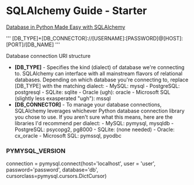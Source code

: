 


# SQLAlchemy Guide - Starter

[Database in Python Made Easy with SQLAlchemy](https://hackersandslackers.com/python-database-management-sqlalchemy/)





'''
[DB_TYPE]+[DB_CONNECTOR]://[USERNAME]:[PASSWORD]@[HOST]:[PORT]/[DB_NAME]
'''

Database connection URI structure

- **[DB_TYPE]** -  Specifies the kind (dialect) of database we're connecting to. SQLAlchemy can interface with all mainstream flavors of relational databases. Depending on which database you're connecting to, replace [DB_TYPE] with the matching dialect:
        - MySQL: mysql
        - PostgreSQL: postgresql
        - SQLite: sqlite
        - Oracle (ugh): oracle
        - Microsoft SQL (slightly less exasperated "ugh"): mssql
- **[DB_CONNECTOR]** - To manage your database connections, SQLAlchemy leverages whichever Python database connection library you chose to use. If you aren't sure what this means, here are the libraries I'd recommend per dialect:
        - MySQL: pymysql, mysqldb
        - PostgreSQL: psycopg2, pg8000
        - SQLite: (none needed)
        - Oracle: cx_oracle
        - Microsoft SQL: pymssql, pyodbc






### PYMYSQL_VERSION
connection = pymysql.connect(host='localhost',
                                user = 'user',
                                password='password',
                                database='db',
                                cursorclass=pymysql.cursors.DictCursor)


